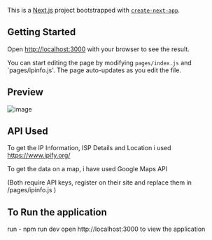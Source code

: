 This is a [Next.js](https://nextjs.org/) project bootstrapped with [`create-next-app`](https://github.com/vercel/next.js/tree/canary/packages/create-next-app).

## Getting Started


Open [http://localhost:3000](http://localhost:3000) with your browser to see the result.

You can start editing the page by modifying `pages/index.js` and `pages/ipinfo.js'. The page auto-updates as you edit the file.

## Preview 
![image](https://user-images.githubusercontent.com/28191442/109368104-f7d69f80-7865-11eb-9175-600d05f425a7.png)

## API Used
To get the IP Information, ISP Details and Location i used https://www.ipify.org/ 

To get the data on a map, i have used Google Maps API

(Both require API keys, register on their site and replace them in /pages/ipinfo.js )
## To Run the application
run - npm run dev 
open http://localhost:3000 to view the application
